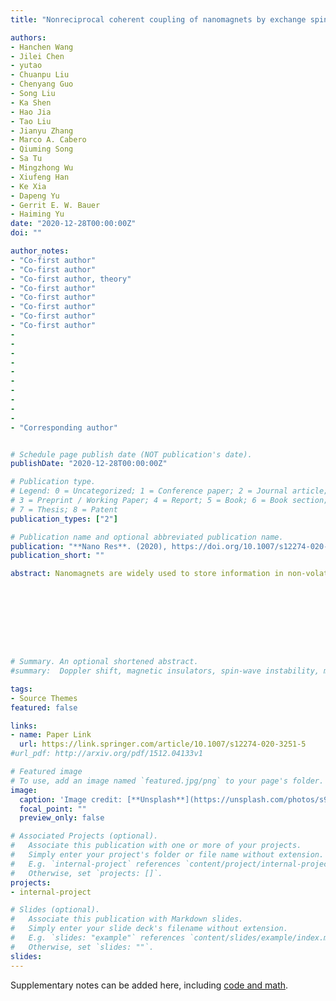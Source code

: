 ```yaml
---
title: "Nonreciprocal coherent coupling of nanomagnets by exchange spin waves (cover paper)"

authors:
- Hanchen Wang
- Jilei Chen
- yutao 
- Chuanpu Liu
- Chenyang Guo
- Song Liu
- Ka Shen
- Hao Jia
- Tao Liu
- Jianyu Zhang
- Marco A. Cabero
- Qiuming Song
- Sa Tu
- Mingzhong Wu
- Xiufeng Han
- Ke Xia
- Dapeng Yu
- Gerrit E. W. Bauer 
- Haiming Yu
date: "2020-12-28T00:00:00Z"
doi: ""

author_notes:
- "Co-first author"
- "Co-first author"
- "Co-first author, theory"
- "Co-first author"
- "Co-first author"
- "Co-first author"
- "Co-first author"
- "Co-first author"
-
-
-
-
-
-
-
-
-
-
- "Corresponding author"


# Schedule page publish date (NOT publication's date).
publishDate: "2020-12-28T00:00:00Z"

# Publication type.
# Legend: 0 = Uncategorized; 1 = Conference paper; 2 = Journal article;
# 3 = Preprint / Working Paper; 4 = Report; 5 = Book; 6 = Book section;
# 7 = Thesis; 8 = Patent
publication_types: ["2"]

# Publication name and optional abbreviated publication name.
publication: "**Nano Res**. (2020), https://doi.org/10.1007/s12274-020-3251-5"
publication_short: ""

abstract: Nanomagnets are widely used to store information in non-volatile spintronic devices. Spin waves can transfer information with low-power consumption as their propagations are independent of charge transport. However, to dynamically couple two distant nanomagnets via spin waves remains a major challenge for magnonics. Here we experimentally demonstrate coherent coupling of two distant Co nanowires by fast propagating spin waves in an yttrium iron garnet thin film with sub-50 nm wavelengths. Magnons in two nanomagnets are unidirectionally phase-locked with phase shifts controlled by magnon spin torque and spin-wave propagation. The coupled system is finally formulated by an analytical theory in terms of an effective non-Hermitian Hamiltonian. Our results are attractive for analog neuromorphic computing that requires unidirectional information transmission.









# Summary. An optional shortened abstract.
#summary:  Doppler shift, magnetic insulators, spin-wave instability, magnon-magnon interactions.

tags:
- Source Themes
featured: false

links:
- name: Paper Link
  url: https://link.springer.com/article/10.1007/s12274-020-3251-5
#url_pdf: http://arxiv.org/pdf/1512.04133v1

# Featured image
# To use, add an image named `featured.jpg/png` to your page's folder. 
image:
  caption: 'Image credit: [**Unsplash**](https://unsplash.com/photos/s9CC2SKySJM)'
  focal_point: ""
  preview_only: false

# Associated Projects (optional).
#   Associate this publication with one or more of your projects.
#   Simply enter your project's folder or file name without extension.
#   E.g. `internal-project` references `content/project/internal-project/index.md`.
#   Otherwise, set `projects: []`.
projects:
- internal-project

# Slides (optional).
#   Associate this publication with Markdown slides.
#   Simply enter your slide deck's filename without extension.
#   E.g. `slides: "example"` references `content/slides/example/index.md`.
#   Otherwise, set `slides: ""`.
slides:
---
```


Supplementary notes can be added here, including [code and math](https://sourcethemes.com/academic/docs/writing-markdown-latex/).
